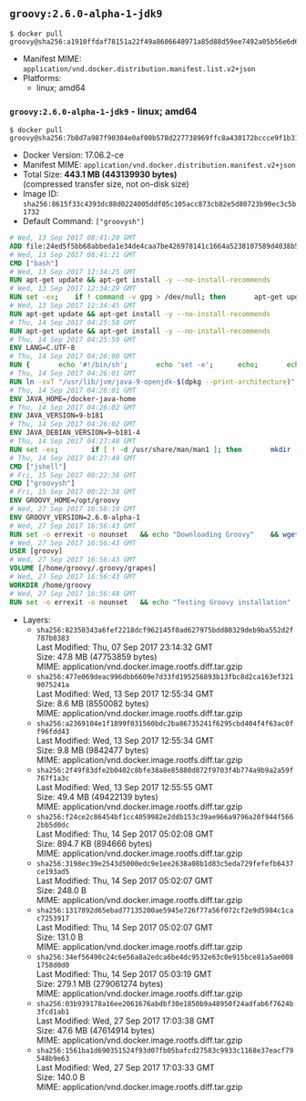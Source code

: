 ## `groovy:2.6.0-alpha-1-jdk9`

```console
$ docker pull groovy@sha256:a1910ffdaf78151a22f49a8606648971a85d88d59ee7492a05b56e6d6f19b118
```

-	Manifest MIME: `application/vnd.docker.distribution.manifest.list.v2+json`
-	Platforms:
	-	linux; amd64

### `groovy:2.6.0-alpha-1-jdk9` - linux; amd64

```console
$ docker pull groovy@sha256:7b8d7a987f90304e0af00b578d227738969ffc8a430172bccce9f1b3160e2bc5
```

-	Docker Version: 17.06.2-ce
-	Manifest MIME: `application/vnd.docker.distribution.manifest.v2+json`
-	Total Size: **443.1 MB (443139930 bytes)**  
	(compressed transfer size, not on-disk size)
-	Image ID: `sha256:8615f33c4393dc88d0224005ddf05c105acc873cb82e5d80723b90ec3c5b1732`
-	Default Command: `["groovysh"]`

```dockerfile
# Wed, 13 Sep 2017 08:41:20 GMT
ADD file:24ed5f5bb68abbeda1e34de4caa7be426978141c1664a5238107589d4038b5b0 in / 
# Wed, 13 Sep 2017 08:41:21 GMT
CMD ["bash"]
# Wed, 13 Sep 2017 12:34:25 GMT
RUN apt-get update && apt-get install -y --no-install-recommends 		ca-certificates 		curl 		wget 	&& rm -rf /var/lib/apt/lists/*
# Wed, 13 Sep 2017 12:34:29 GMT
RUN set -ex; 	if ! command -v gpg > /dev/null; then 		apt-get update; 		apt-get install -y --no-install-recommends 			gnupg2 			dirmngr 		; 		rm -rf /var/lib/apt/lists/*; 	fi
# Wed, 13 Sep 2017 12:34:45 GMT
RUN apt-get update && apt-get install -y --no-install-recommends 		git 		mercurial 		openssh-client 		subversion 				procps 	&& rm -rf /var/lib/apt/lists/*
# Thu, 14 Sep 2017 04:25:58 GMT
RUN apt-get update && apt-get install -y --no-install-recommends 		bzip2 		unzip 		xz-utils 	&& rm -rf /var/lib/apt/lists/*
# Thu, 14 Sep 2017 04:25:59 GMT
ENV LANG=C.UTF-8
# Thu, 14 Sep 2017 04:26:00 GMT
RUN { 		echo '#!/bin/sh'; 		echo 'set -e'; 		echo; 		echo 'dirname "$(dirname "$(readlink -f "$(which javac || which java)")")"'; 	} > /usr/local/bin/docker-java-home 	&& chmod +x /usr/local/bin/docker-java-home
# Thu, 14 Sep 2017 04:26:01 GMT
RUN ln -svT "/usr/lib/jvm/java-9-openjdk-$(dpkg --print-architecture)" /docker-java-home
# Thu, 14 Sep 2017 04:26:01 GMT
ENV JAVA_HOME=/docker-java-home
# Thu, 14 Sep 2017 04:26:02 GMT
ENV JAVA_VERSION=9-b181
# Thu, 14 Sep 2017 04:26:02 GMT
ENV JAVA_DEBIAN_VERSION=9~b181-4
# Thu, 14 Sep 2017 04:27:48 GMT
RUN set -ex; 		if [ ! -d /usr/share/man/man1 ]; then 		mkdir -p /usr/share/man/man1; 	fi; 		apt-get update; 	apt-get install -y 		openjdk-9-jdk="$JAVA_DEBIAN_VERSION" 	; 	rm -rf /var/lib/apt/lists/*; 		[ "$(readlink -f "$JAVA_HOME")" = "$(docker-java-home)" ]; 		update-alternatives --get-selections | awk -v home="$(readlink -f "$JAVA_HOME")" 'index($3, home) == 1 { $2 = "manual"; print | "update-alternatives --set-selections" }'; 	update-alternatives --query java | grep -q 'Status: manual'
# Thu, 14 Sep 2017 04:27:49 GMT
CMD ["jshell"]
# Fri, 15 Sep 2017 00:22:38 GMT
CMD ["groovysh"]
# Fri, 15 Sep 2017 00:22:38 GMT
ENV GROOVY_HOME=/opt/groovy
# Wed, 27 Sep 2017 16:56:19 GMT
ENV GROOVY_VERSION=2.6.0-alpha-1
# Wed, 27 Sep 2017 16:56:43 GMT
RUN set -o errexit -o nounset 	&& echo "Downloading Groovy" 	&& wget --no-verbose --output-document=groovy.zip "https://dist.apache.org/repos/dist/release/groovy/${GROOVY_VERSION}/distribution/apache-groovy-binary-${GROOVY_VERSION}.zip" 		&& echo "Installing build dependencies" 	&& apt-get update 	&& apt-get update && apt-get install --yes --no-install-recommends 		dirmngr 		gnupg 	&& rm --recursive --force /var/lib/apt/lists/* 		&& echo "Importing keys listed in http://www.apache.org/dist/groovy/KEYS from key server" 	&& export GNUPGHOME="$(mktemp -d)" 	&& for key in 		"7FAA0F2206DE228F0DB01AD741321490758AAD6F" 		"331224E1D7BE883D16E8A685825C06C827AF6B66" 		"34441E504A937F43EB0DAEF96A65176A0FB1CD0B" 		"9A810E3B766E089FFB27C70F11B595CEDC4AEBB5" 		"81CABC23EECA0790E8989B361FF96E10F0E13706" 	; do 		for server in 			"ha.pool.sks-keyservers.net" 			"hkp://p80.pool.sks-keyservers.net:80" 			"pgp.mit.edu" 		; do 			echo "  Trying ${server}"; 			if gpg --keyserver "${server}" --recv-keys "${key}"; then 				break; 			fi; 		done; 	done; 	if [ $(gpg --list-keys | grep -c "pub ") -ne 5 ]; then 		echo "ERROR: Failed to fetch GPG keys" >&2; 		exit 1; 	fi 		&& echo "Checking download signature" 	&& wget --no-verbose --output-document=groovy.zip.asc "https://dist.apache.org/repos/dist/release/groovy/${GROOVY_VERSION}/distribution/apache-groovy-binary-${GROOVY_VERSION}.zip.asc" 	&& gpg --batch --verify groovy.zip.asc groovy.zip 	&& rm --recursive --force "${GNUPGHOME}" 	&& rm groovy.zip.asc 		&& echo "Installing Groovy" 	&& unzip groovy.zip 	&& rm groovy.zip 	&& mv "groovy-${GROOVY_VERSION}" "${GROOVY_HOME}/" 	&& ln --symbolic "${GROOVY_HOME}/bin/grape" /usr/bin/grape 	&& ln --symbolic "${GROOVY_HOME}/bin/groovy" /usr/bin/groovy 	&& ln --symbolic "${GROOVY_HOME}/bin/groovyc" /usr/bin/groovyc 	&& ln --symbolic "${GROOVY_HOME}/bin/groovyConsole" /usr/bin/groovyConsole 	&& ln --symbolic "${GROOVY_HOME}/bin/groovydoc" /usr/bin/groovydoc 	&& ln --symbolic "${GROOVY_HOME}/bin/groovysh" /usr/bin/groovysh 	&& ln --symbolic "${GROOVY_HOME}/bin/java2groovy" /usr/bin/java2groovy 		&& echo "Editing startGroovy to include java.xml.bind module" 	&& sed -i 's|startGroovy ( ) {|startGroovy ( ) {\n    JAVA_OPTS="$JAVA_OPTS --add-modules=java.xml.bind"|' "${GROOVY_HOME}/bin/startGroovy" 		&& echo "Cleaning up build dependencies" 	&& echo $(apt-mark showauto) 	&& apt-get remove --yes --purge 		dirmngr 		gnupg 	&& apt-get autoremove --yes --purge 		&& echo "Adding groovy user and group" 	&& groupadd --system --gid 1000 groovy 	&& useradd --system --gid groovy --uid 1000 --shell /bin/bash --create-home groovy 	&& mkdir --parents /home/groovy/.groovy/grapes 	&& chown --recursive groovy:groovy /home/groovy 		&& echo "Applying workaround for https://github.com/docker-library/openjdk/issues/101" 	&& bash -c '([[ ! -d $JAVA_SECURITY_DIR ]] && ln -s $JAVA_HOME/lib $JAVA_HOME/conf) || (echo "Found java conf dir, package has been fixed, remove this hack"; exit -1)'
# Wed, 27 Sep 2017 16:56:43 GMT
USER [groovy]
# Wed, 27 Sep 2017 16:56:43 GMT
VOLUME [/home/groovy/.groovy/grapes]
# Wed, 27 Sep 2017 16:56:43 GMT
WORKDIR /home/groovy
# Wed, 27 Sep 2017 16:56:48 GMT
RUN set -o errexit -o nounset 	&& echo "Testing Groovy installation" 	&& groovy --version
```

-	Layers:
	-	`sha256:82350343a6fef2218dcf962145f0ad627975bdd80329deb9ba552d2f787b0383`  
		Last Modified: Thu, 07 Sep 2017 23:14:32 GMT  
		Size: 47.8 MB (47753859 bytes)  
		MIME: application/vnd.docker.image.rootfs.diff.tar.gzip
	-	`sha256:477e069deac996dbb6609e7d33fd195256893b13fbc8d2ca163ef3219075241a`  
		Last Modified: Wed, 13 Sep 2017 12:55:34 GMT  
		Size: 8.6 MB (8550082 bytes)  
		MIME: application/vnd.docker.image.rootfs.diff.tar.gzip
	-	`sha256:a2369104e1f1899f031560bdc2ba86735241f6295cbd404f4f63ac0ff96fdd43`  
		Last Modified: Wed, 13 Sep 2017 12:55:34 GMT  
		Size: 9.8 MB (9842477 bytes)  
		MIME: application/vnd.docker.image.rootfs.diff.tar.gzip
	-	`sha256:2f49f83dfe2b0402c8bfe38a8e85880d872f9703f4b774a9b9a2a59f767f1a3c`  
		Last Modified: Wed, 13 Sep 2017 12:55:55 GMT  
		Size: 49.4 MB (49422139 bytes)  
		MIME: application/vnd.docker.image.rootfs.diff.tar.gzip
	-	`sha256:f24ce2c86454bf1cc4059982e2ddb153c39ae966a9796a20f944f5662bb5d0dc`  
		Last Modified: Thu, 14 Sep 2017 05:02:08 GMT  
		Size: 894.7 KB (894666 bytes)  
		MIME: application/vnd.docker.image.rootfs.diff.tar.gzip
	-	`sha256:3198ec39e2543d5000edc9e1ee2638a08b1d83c5eda729fefefb6437ce193ad5`  
		Last Modified: Thu, 14 Sep 2017 05:02:07 GMT  
		Size: 248.0 B  
		MIME: application/vnd.docker.image.rootfs.diff.tar.gzip
	-	`sha256:1317892d65ebad77135200ae5945e726f77a56f072cf2e9d5984c1cac7253917`  
		Last Modified: Thu, 14 Sep 2017 05:02:07 GMT  
		Size: 131.0 B  
		MIME: application/vnd.docker.image.rootfs.diff.tar.gzip
	-	`sha256:34ef56490c24c6e56a8a2edca6be4dc9532e63c0e915bce81a5ae0081758d0d0`  
		Last Modified: Thu, 14 Sep 2017 05:03:19 GMT  
		Size: 279.1 MB (279061274 bytes)  
		MIME: application/vnd.docker.image.rootfs.diff.tar.gzip
	-	`sha256:03b939178a16ee2061676abdbf30e1850b9a48950f24adfab6f7624b3fcd1ab1`  
		Last Modified: Wed, 27 Sep 2017 17:03:38 GMT  
		Size: 47.6 MB (47614914 bytes)  
		MIME: application/vnd.docker.image.rootfs.diff.tar.gzip
	-	`sha256:1561ba1d690351524f93d07fb05bafcd27583c9933c1168e37eacf79548b9e63`  
		Last Modified: Wed, 27 Sep 2017 17:03:33 GMT  
		Size: 140.0 B  
		MIME: application/vnd.docker.image.rootfs.diff.tar.gzip
